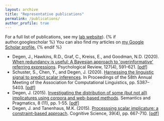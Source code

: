 ```yaml
---
layout: archive
title: "Representative publications"
permalink: /publications/
author_profile: true
---
```


For a full list of publications, see my [lab website](http://alpslab.stanford.edu//publications.html)). 
{% if author.googlescholar %}
  You can also find my articles on <u><a href="{{author.googlescholar}}">my Google Scholar profile</a>.</u>
{% endif %}

- Degen, J., Hawkins, R.D., Graf, C., Kreiss, E., and Goodman, N.D. (2020). [When redundancy is useful: A Bayesian approach to 'overinformative' referring expressions](https://psycnet.apa.org/record/2020-22960-001). Psychological Review, 127(4), 591–621. [\[pdf\]](http://alpslab.stanford.edu//papers/2020_DegenEtAl.pdf)
- Schuster, S., Chen, Y., and Degen, J. (2020). [Harnessing the linguistic signal to predict scalar inferences](https://www.aclweb.org/anthology/2020.acl-main.479.pdf). In Proceedings of the 58th Annual Meeting of the Association for Computational Linguistics, pp. 5387–5403. [\[pdf\]](http://alpslab.stanford.edu//papers/2020_SchusterChenDegen.pdf)
- Degen, J. (2015). [Investigating the distribution of some (but not all) implicatures using corpora and web-based methods](http://semprag.org/article/view/sp.8.11). Semantics and Pragmatics, 8 (11), pp. 1-55. [\[pdf\]](http://alpslab.stanford.edu//papers/2015_Degen_SP.pdf)
- Degen, J. and Tanenhaus, M.K. (2015). [Processsing scalar implicature: a constraint-based approach](https://onlinelibrary.wiley.com/doi/full/10.1111/cogs.12171). Cognitive Science, 39(4), pp. 667-710. [\[pdf\]](http://alpslab.stanford.edu//papers/2015_DegenTanenhaus.pdf)

